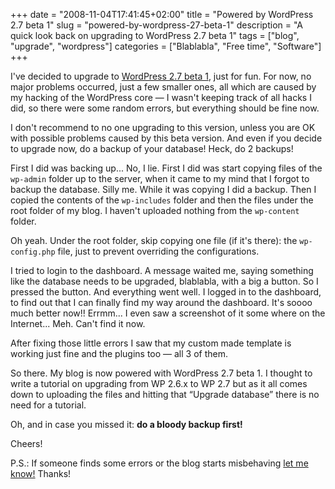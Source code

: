 +++
date = "2008-11-04T17:41:45+02:00"
title = "Powered by WordPress 2.7 beta 1"
slug = "powered-by-wordpress-27-beta-1"
description = "A quick look back on upgrading to WordPress 2.7 beta 1"
tags = ["blog", "upgrade", "wordpress"]
categories = ["Blablabla", "Free time", "Software"]
+++
<p>I've decided to upgrade to <a href="http://wordpress.org/development/2008/11/wordpress-27-beta-1/" target="_blank">WordPress 2.7 beta 1</a>, just for fun. For now, no major problems occurred, just a few smaller ones, all which are caused by my hacking of the WordPress core &#151; I wasn't keeping track of all hacks I did, so there were some random errors, but everything should be fine now.</p>
<p>I don't recommend to no one upgrading to this version, unless you are OK with possible problems caused by this beta version. And even if you decide to upgrade now, do a backup of your database! Heck, do 2 backups!</p>
<p>First I did was backing up... No, I lie. First I did was start copying files of the <code>wp-admin</code> folder up to the server, when it came to my mind that I forgot to backup the database. Silly me. While it was copying I did a backup. Then I copied the contents of the <code>wp-includes</code> folder and then the files under the root folder of my blog. I haven't uploaded nothing from the <code>wp-content</code> folder.</p>
<p>Oh yeah. Under the root folder, skip copying one file (if it's there): the <code>wp-config.php</code> file, just to prevent overriding the configurations.</p>
<p>I tried to login to the dashboard. A message waited me, saying something like the database needs to be upgraded, blablabla, with a big a button. So I pressed the button. And everything went well. I logged in to the dashboard, to find out that I can finally find my way around the dashboard. It's soooo much better now!! Errmm... I even saw a screenshot of it some where on the Internet... Meh. Can't find it now.</p>
<p>After fixing those little errors I saw that my custom made template is working just fine and the plugins too &#151; all 3 of them.</p>
<p>So there. My blog is now powered with WordPress 2.7 beta 1. I thought to write a tutorial on upgrading from WP 2.6.x to WP 2.7 but as it all comes down to uploading the files and hitting that &#147;Upgrade database&#148; there is no need for a tutorial.</p>
<p>Oh, and in case you missed it: <strong>do a bloody backup first!</strong></p>
<p>Cheers!</p>
<p>P.S.: If someone finds some errors or the blog starts misbehaving <a href="http://robertbasic.com/#form_contact">let me know!</a> Thanks!</p>
